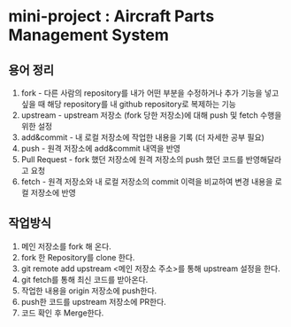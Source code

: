 # mini-project : Aircraft Parts Management System

## 용어 정리
1. fork - 다른 사람의 repository를 내가 어떤 부분을 수정하거나 추가 기능을 넣고 싶을 때 해당 repository를 내 github repository로 복제하는 기능
2. upstream - upstream 저장소 (fork 당한 저장소)에 대해 push 및 fetch 수행을 위한 설정
3. add&commit - 내 로컬 저장소에 작업한 내용을 기록 (더 자세한 공부 필요)
4. push - 원격 저장소에 add&commit 내역을 반영
5. Pull Request - fork 했던 저장소에 원격 저장소의 push 했던 코드를 반영해달라고 요청
6. fetch - 원격 저장소와 내 로컬 저장소의 commit 이력을 비교하여 변경 내용을 로컬 저장소에 반영

## 작업방식
1. 메인 저장소를 fork 해 온다.
2. fork 한 Repository를 clone 한다.
3. git remote add upstream <메인 저장소 주소>를 통해 upstream 설정을 한다.
4. git fetch를 통해 최신 코드를 받아온다.
5. 작업한 내용을 origin 저장소에 push한다.
6. push한 코드를 upstream 저장소에 PR한다.
7. 코드 확인 후 Merge한다.
